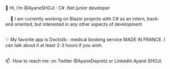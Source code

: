 👋 Hi, I’m @AyaneSHOJI : C# .Net junior developer </br>
</br>
    
🌱 I am currently working on Blazor projects with C# as an intern, back-end oriented, but interested in any other aspects of development </br>    
</br>

✨ My favorite app is Doctolib : medical booking service MADE IN FRANCE. I can talk about it at least 2-3 hours if you wish.</br>
</br>
    
📫  How to reach me: on Twitter @AyaneDepretz or LinkedIn Ayané SHOJI.</br>

<!---
AyaneSHOJI/AyaneSHOJI is a ✨ special ✨ repository because its `README.md` (this file) appears on your GitHub profile.
You can click the Preview link to take a look at your changes.
--->
